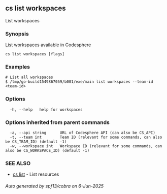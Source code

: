 ## cs list workspaces

List workspaces

### Synopsis

List workspaces available in Codesphere

```
cs list workspaces [flags]
```

### Examples

```
# List all workspaces
$ /tmp/go-build1549867059/b001/exe/main list workspaces --team-id <team-id>
```

### Options

```
  -h, --help   help for workspaces
```

### Options inherited from parent commands

```
  -a, --api string      URL of Codesphere API (can also be CS_API)
  -t, --team int        Team ID (relevant for some commands, can also be CS_TEAM_ID) (default -1)
  -w, --workspace int   Workspace ID (relevant for some commands, can also be CS_WORKSPACE_ID) (default -1)
```

### SEE ALSO

* [cs list](cs_list.md)	 - List resources

###### Auto generated by spf13/cobra on 6-Jun-2025

